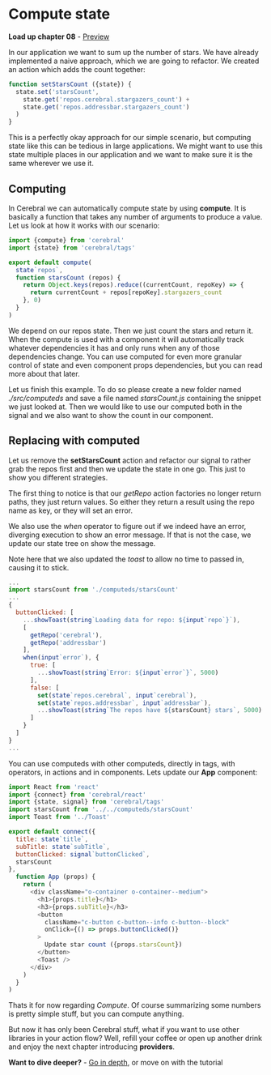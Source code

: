 # Compute state

**Load up chapter 08** - [Preview](08)

In our application we want to sum up the number of stars. We have already implemented a naive approach, which we are going to refactor. We created an action which adds the count together:

```js
function setStarsCount ({state}) {
  state.set('starsCount',
    state.get('repos.cerebral.stargazers_count') +
    state.get('repos.addressbar.stargazers_count')
  )
}
```

This is a perfectly okay approach for our simple scenario, but computing state like this can be tedious in large applications. We might want to use this state multiple places in our application and we want to make sure it is the same wherever we use it.

## Computing
In Cerebral we can automatically compute state by using **compute**. It is basically a function that takes any number of arguments to produce a value. Let us look at how it works with our scenario:

```js
import {compute} from 'cerebral'
import {state} from 'cerebral/tags'

export default compute(
  state`repos`,
  function starsCount (repos) {
    return Object.keys(repos).reduce((currentCount, repoKey) => {
      return currentCount + repos[repoKey].stargazers_count
    }, 0)
  }
)
```

We depend on our repos state. Then we just count the stars and return it. When the compute is used with a component it will automatically track whatever dependencies it has and only runs when any of those dependencies change. You can use computed for even more granular control of state and even component props dependencies, but you can read more about that later.

Let us finish this example. To do so please create a new folder named *./src/computeds* and save a file named *starsCount.js* containing the snippet we just looked at. Then we would like to use our computed both in the signal and we also want to show the count in our component.

## Replacing with computed
Let us remove the **setStarsCount** action and refactor our signal to rather grab the repos first and then we update the state in one go. This just to show you different strategies.

The first thing to notice is that our *getRepo* action factories no longer return paths, they just return values. So either they return a result using the repo name as key, or they will set an error.

We also use the *when* operator to figure out if we indeed have an error, diverging execution to show an error message. If that is not the case, we update our state tree on show the message.

Note here that we also updated the *toast* to allow no time to passed in, causing it to stick.

```js
...
import starsCount from './computeds/starsCount'
...
{
  buttonClicked: [
    ...showToast(string`Loading data for repo: ${input`repo`}`),
    [
      getRepo('cerebral'),
      getRepo('addressbar')
    ],
    when(input`error`), {
      true: [
        ...showToast(string`Error: ${input`error`}`, 5000)
      ],
      false: [
        set(state`repos.cerebral`, input`cerebral`),
        set(state`repos.addressbar`, input`addressbar`),
        ...showToast(string`The repos have ${starsCount} stars`, 5000)    
      ]
    }
  ]
}
...
```

You can use computeds with other computeds, directly in tags, with operators, in actions and in components. Lets update our **App** component:

```js
import React from 'react'
import {connect} from 'cerebral/react'
import {state, signal} from 'cerebral/tags'
import starsCount from '../../computeds/starsCount'
import Toast from '../Toast'

export default connect({
  title: state`title`,
  subTitle: state`subTitle`,
  buttonClicked: signal`buttonClicked`,
  starsCount
},
  function App (props) {
    return (
      <div className="o-container o-container--medium">
        <h1>{props.title}</h1>
        <h3>{props.subTitle}</h3>
        <button
          className="c-button c-button--info c-button--block"
          onClick={() => props.buttonClicked()}
        >
          Update star count ({props.starsCount})
        </button>
        <Toast />
      </div>
    )
  }
)
```
Thats it for now regarding *Compute*. Of course summarizing some numbers is pretty simple stuff, but you can compute anything.

But now it has only been Cerebral stuff, what if you want to use other libraries in your action flow? Well, refill your coffee or open up another drink and enjoy the next chapter introducing **providers**.

**Want to dive deeper?** - [Go in depth](../in_depth/compute.md), or move on with the tutorial
